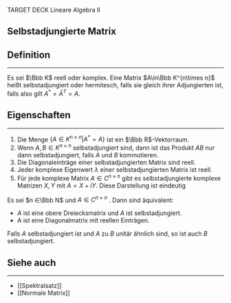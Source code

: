 
TARGET DECK
Lineare Algebra II

Selbstadjungierte Matrix
--
## Definition
***
Es sei $\Bbb K$ reell oder komplex. Eine Matrix $A\in\Bbb K^{n\times n}$ heißt selbstadjungiert oder hermitesch, falls sie gleich ihrer Adjungierten ist, falls also gilt $A^*=\bar A^T=A$. 
## Eigenschaften
***
1. Die Menge $\{A ∈ K^{n×n} | A^* = A\}$ ist ein $\Bbb R$-Vektorraum. 
2. Wenn $A,B ∈ K^{n×n}$ selbstadjungiert sind, dann ist das Produkt $AB$ nur dann selbstadjungiert, falls $A$ und $B$ kommutieren. 
3. Die Diagonaleinträge einer selbstadjungierten Matrix sind reell. 
4. Jeder komplexe Eigenwert $λ$ einer selbstadjungierten Matrix ist reell.
5. Für jede komplexe Matrix $A ∈ C^{n×n}$ gibt es selbstadjungierte komplexe Matrizen $X,Y$ mit $A = X +iY$. Diese Darstellung ist eindeutig

Es sei $n ∈\Bbb N$ und $A ∈ C^{n×n}$ . Dann sind äquivalent: 
- $A$ ist eine obere Dreiecksmatrix und $A$ ist selbstadjungiert. 
- A ist eine Diagonalmatrix mit reellen Einträgen.

Falls $A$ selbstadjungiert ist und $A$ zu $B$ unitär ähnlich sind, so ist auch $B$ selbstadjungiert.
## Siehe auch
***
* [[Spektralsatz]]
* [[Normale Matrix]]